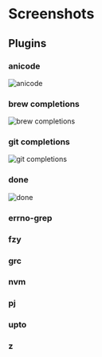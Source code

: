 # Screenshots

## Plugins

### anicode

![anicode](https://user-images.githubusercontent.com/3625244/72685189-4c024280-3af0-11ea-80cf-4d7a20286c37.gif)

### brew completions

![brew completions](https://user-images.githubusercontent.com/3625244/72685249-072adb80-3af1-11ea-98c3-e2820f2013fd.gif)

### git completions

![git completions](https://user-images.githubusercontent.com/3625244/72685294-6f79bd00-3af1-11ea-8980-ddaed346fb1d.gif)

### done

![done](https://user-images.githubusercontent.com/3625244/72685331-e1520680-3af1-11ea-844e-e527c88a0154.gif)

### errno-grep

### fzy

### grc

### nvm

### pj

### upto

### z
